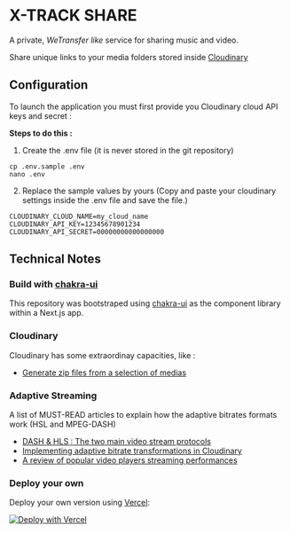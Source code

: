 # X-TRACK SHARE

A private, _WeTransfer like_ service for sharing music and video.

Share unique links to your media folders stored inside [Cloudinary](https://cloudinary.com)

## Configuration

To launch the application you must first provide you Cloudinary cloud API keys and secret : 

**Steps to do this :**

1. Create the .env file (it is never stored in the git repository)
```
cp .env.sample .env
nano .env
```
2. Replace the sample values by yours
(Copy and paste your cloudinary settings inside the .env file and save the file.)
```properties
CLOUDINARY_CLOUD_NAME=my_cloud_name
CLOUDINARY_API_KEY=12345678901234
CLOUDINARY_API_SECRET=00000000000000000
```

## Technical Notes

### Build with [chakra-ui](https://github.com/chakra-ui/chakra-ui)

This repository was bootstraped using [chakra-ui](https://github.com/chakra-ui/chakra-ui) as the component library within a Next.js app.

### Cloudinary

Cloudinary has some extraordinay capacities, like :
* [Generate zip files from a selection of medias](https://cloudinary.com/blog/dynamically_generating_zip_files_with_one_line_of_code)

### Adaptive Streaming

A list of MUST-READ articles to explain how the adaptive bitrates formats work (HSL and MPEG-DASH)
* [DASH & HLS : The two main video stream protocols](https://blog.eleven-labs.com/en/video-live-dash-hls/)
* [Implementing adaptive bitrate transformations in Cloudinary](https://cloudinary.com/documentation/adaptive_bitrate_streaming)
* [A review of popular video players streaming performances](https://www.heartinternet.uk/blog/streaming-video-on-the-web-a-performance-review-of-popular-javascript-players/)

### Deploy your own

Deploy your own version using [Vercel](https://vercel.com?utm_source=github&utm_medium=readme&utm_campaign=next-example):

[![Deploy with Vercel](https://vercel.com/button)](https://vercel.com/new/git/external?repository-url=https://github.com/x-track-mag/x-track-share&project-name=x-track-share&repository-name=x-track-share)


